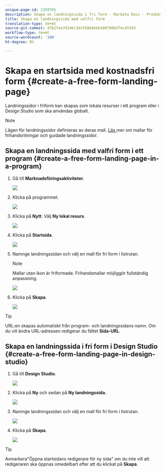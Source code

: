 ```yaml
---
unique-page-id: 2359701
description: Skapa en landningssida i fri form - Marketo Docs - Produktdokumentation
title: Skapa en landningssida med valfri form
translation-type: tm+mt
source-git-commit: 47b2fee7d146c3dc558d4bbb10070683f4cdfd3d
workflow-type: tm+mt
source-wordcount: '180'
ht-degree: 0%

---
```



# Skapa en startsida med kostnadsfri form {#create-a-free-form-landing-page}

Landningssidor i friform kan skapas som lokala resurser i ett program eller i Design Studio som ska användas globalt.

>[!NOTE]
>
>Lägen för landningssidor definieras av deras mall. [Läs ](../../../../product-docs/demand-generation/landing-pages/understanding-landing-pages/understanding-free-form-vs-guided-landing-pages.md) mer om mallar för frihandsritningar och guidade landningssidor.

## Skapa en landningssida med valfri form i ett program {#create-a-free-form-landing-page-in-a-program}

1. Gå till **Marknadsföringsaktiviteter**.

   ![](assets/login-marketing-activities.png)

1. Klicka på programmet.

   ![](assets/image2015-5-19-12-3a46-3a47.png)

1. Klicka på **Nytt**. Välj **Ny lokal resurs**.

   ![](assets/image2015-5-19-12-3a47-3a27.png)

1. Klicka på **Startsida**.

   ![](assets/image2014-9-16-12-3a58-3a49.png)

1. Namnge landningssidan och välj en mall för fri form i listrutan.

   >[!NOTE]
   >
   >Mallar utan ikon är friformade. Frihandsmallar möjliggör fullständig anpassning.

   ![](assets/image2015-5-19-12-3a51-3a13.png)

1. Klicka på **Skapa**.

   ![](assets/image2015-5-19-12-3a52-3a8.png)

>[!TIP]
>
>URL:en skapas automatiskt från program- och landningssidans namn. Om du vill ändra URL-adressen redigerar du fältet **Sida-URL**.

## Skapa en landningssida i fri form i Design Studio {#create-a-free-form-landing-page-in-design-studio}

1. Gå till **Design** **Studio**.

   ![](assets/designstudio.png)

1. Klicka på **Ny** och sedan på **Ny landningssida.**

   ![](assets/image2014-9-16-13-3a0-3a43.png)

1. Namnge landningssidan och välj en mall för fri form i listrutan.

   ![](assets/image2015-5-19-13-3a30-3a25.png)

1. Klicka på **Skapa**.

   ![](assets/image2015-5-19-13-3a33-3a43.png)

>[!TIP]
>
>Avmarkera&quot;Öppna startsidans redigerare för ny sida&quot; om du inte vill att redigeraren ska öppnas omedelbart efter att du klickat på **Skapa**.

